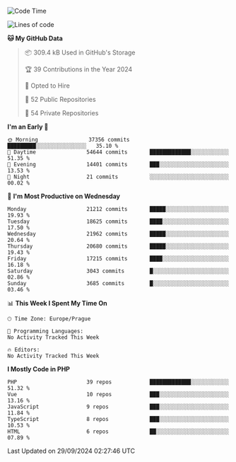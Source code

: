 <!--START_SECTION:waka-->
![Code Time](http://img.shields.io/badge/Code%20Time-1%2C583%20hrs%2058%20mins-blue)

![Lines of code](https://img.shields.io/badge/From%20Hello%20World%20I%27ve%20Written-33.4%20million%20lines%20of%20code-blue)

**🐱 My GitHub Data** 

> 📦 309.4 kB Used in GitHub's Storage 
 > 
> 🏆 39 Contributions in the Year 2024
 > 
> 💼 Opted to Hire
 > 
> 📜 52 Public Repositories 
 > 
> 🔑 54 Private Repositories 
 > 
**I'm an Early 🐤** 

```text
🌞 Morning                37356 commits       █████████░░░░░░░░░░░░░░░░   35.10 % 
🌆 Daytime                54644 commits       █████████████░░░░░░░░░░░░   51.35 % 
🌃 Evening                14401 commits       ███░░░░░░░░░░░░░░░░░░░░░░   13.53 % 
🌙 Night                  21 commits          ░░░░░░░░░░░░░░░░░░░░░░░░░   00.02 % 
```
📅 **I'm Most Productive on Wednesday** 

```text
Monday                   21212 commits       █████░░░░░░░░░░░░░░░░░░░░   19.93 % 
Tuesday                  18625 commits       ████░░░░░░░░░░░░░░░░░░░░░   17.50 % 
Wednesday                21962 commits       █████░░░░░░░░░░░░░░░░░░░░   20.64 % 
Thursday                 20680 commits       █████░░░░░░░░░░░░░░░░░░░░   19.43 % 
Friday                   17215 commits       ████░░░░░░░░░░░░░░░░░░░░░   16.18 % 
Saturday                 3043 commits        █░░░░░░░░░░░░░░░░░░░░░░░░   02.86 % 
Sunday                   3685 commits        █░░░░░░░░░░░░░░░░░░░░░░░░   03.46 % 
```


📊 **This Week I Spent My Time On** 

```text
🕑︎ Time Zone: Europe/Prague

💬 Programming Languages: 
No Activity Tracked This Week

🔥 Editors: 
No Activity Tracked This Week
```

**I Mostly Code in PHP** 

```text
PHP                      39 repos            █████████████░░░░░░░░░░░░   51.32 % 
Vue                      10 repos            ███░░░░░░░░░░░░░░░░░░░░░░   13.16 % 
JavaScript               9 repos             ███░░░░░░░░░░░░░░░░░░░░░░   11.84 % 
TypeScript               8 repos             ███░░░░░░░░░░░░░░░░░░░░░░   10.53 % 
HTML                     6 repos             ██░░░░░░░░░░░░░░░░░░░░░░░   07.89 % 
```




 Last Updated on 29/09/2024 02:27:46 UTC
<!--END_SECTION:waka-->
<!--
**AlexKratky/AlexKratky** is a ✨ _special_ ✨ repository because its `README.md` (this file) appears on your GitHub profile.

Here are some ideas to get you started:

- 🔭 I’m currently working on ...
- 🌱 I’m currently learning ...
- 👯 I’m looking to collaborate on ...
- 🤔 I’m looking for help with ...
- 💬 Ask me about ...
- 📫 How to reach me: ...
- 😄 Pronouns: ...
- ⚡ Fun fact: ...
-->
